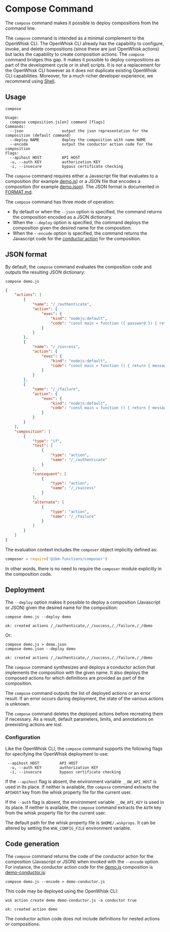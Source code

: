 # Compose Command

The `compose` command makes it possible to deploy compositions from the command line.

The `compose` command is intended as a minimal complement to the OpenWhisk CLI. The OpenWhisk CLI already has the capability to configure, invoke, and delete compositions (since these are just OpenWhisk actions) but lacks the capability to create composition actions. The `compose` command bridges this gap. It makes it possible to deploy compositions as part of the development cycle or in shell scripts. It is not a replacement for the OpenWhisk CLI however as it does not duplicate existing OpenWhisk CLI capabilities. Moreover, for a much richer developer experience, we recommend using [Shell](https://github.com/ibm-functions/shell).

## Usage

```
compose
```
```
Usage:
  compose composition.js[on] command [flags]
Commands:
  --json                 output the json representation for the composition (default command)
  --deploy NAME          deploy the composition with name NAME
  --encode               output the conductor action code for the composition
Flags:
  --apihost HOST         API HOST
  -u, --auth KEY         authorization KEY
  -i, --insecure         bypass certificate checking
```
The `compose` command requires either a Javascript file that evaluates to a composition (for example [demo.js](../samples/demo.js)) or a JSON file that encodes a composition (for example [demo.json](../samples/demo.json)). The JSON format is documented in [FORMAT.md](FORMAT.md).

The `compose` command has three mode of operation:
- By default or when the `--json` option is specified, the command returns the composition encoded as a JSON dictionary.
- When the `--deploy` option is specified, the command deploys the composition given the desired name for the composition.
- When the `--encode` option is specified, the command returns the Javascript code for the [conductor action](https://github.com/apache/incubator-openwhisk/blob/master/docs/conductors.md) for the composition.

## JSON format

By default, the `compose` command evaluates the composition code and outputs the resulting JSON dictionary:
```
compose demo.js
```
```json
{
    "actions": [
        {
            "name": "/_/authenticate",
            "action": {
                "exec": {
                    "kind": "nodejs:default",
                    "code": "const main = function ({ password }) { return { value: password === 'abc123' } }"
                }
            }
        },
        {
            "name": "/_/success",
            "action": {
                "exec": {
                    "kind": "nodejs:default",
                    "code": "const main = function () { return { message: 'success' } }"
                }
            }
        },
        {
            "name": "/_/failure",
            "action": {
                "exec": {
                    "kind": "nodejs:default",
                    "code": "const main = function () { return { message: 'failure' } }"
                }
            }
        }
    ],
    "composition": [
        {
            "type": "if",
            "test": [
                {
                    "type": "action",
                    "name": "/_/authenticate"
                }
            ],
            "consequent": [
                {
                    "type": "action",
                    "name": "/_/success"
                }
            ],
            "alternate": [
                {
                    "type": "action",
                    "name": "/_/failure"
                }
            ]
        }
    ]
}
```
The evaluation context includes the `composer` object implicitly defined as:
```javascript
composer = require('@ibm-functions/composer')
```
In other words, there is no need to require the `composer` module explicitly in the composition code.

## Deployment

The `--deploy` option makes it possible to deploy a composition (Javascript or JSON) given the desired name for the composition:
```
compose demo.js --deploy demo
```
```
ok: created actions /_/authenticate,/_/success,/_/failure,/_/demo
```
Or:
```
compose demo.js > demo.json
compose demo.json --deploy demo
```
```
ok: created actions /_/authenticate,/_/success,/_/failure,/_/demo
```
The `compose` command synthesizes and deploys a conductor action that implements the
composition with the given name. It also deploys the composed actions for which
definitions are provided as part of the composition.

The `compose` command outputs the list of deployed actions or an error result. If an error occurs during deployment, the state of the various actions is unknown.

The `compose` command deletes the deployed actions before recreating them if necessary. As a result, default parameters, limits, and annotations on preexisting actions are lost.

### Configuration

Like the OpenWhisk CLI, the `compose` command supports the following flags for specifying the OpenWhisk deployment to use:
```
 --apihost HOST         API HOST
  -u, --auth KEY        authorization KEY
  -i, --insecure        bypass certificate checking
```
If the `--apihost` flag is absent, the environment variable `__OW_API_HOST` is used in its place. If neither is available, the `compose` command extracts the `APIHOST` key from the whisk property file for the current user.

If the `--auth` flag is absent, the environment variable `__OW_API_KEY` is used in its place. If neither is available, the `compose` command extracts the `AUTH` key from the whisk property file for the current user.

The default path for the whisk property file is `$HOME/.wskprops`. It can be altered by setting the `WSK_CONFIG_FILE` environment variable.

## Code generation

The `compose` command returns the code of the conductor action for the composition (Javascript or JSON) when invoked with the `--encode` option.
For instance, the conductor action code for the [demo.js](../samples/demo.js) composition is [demo-conductor.js](../samples/demo-conductor.js):
```
compose demo.js --encode > demo-conductor.js
```
This code may be deployed using the OpenWhisk CLI:
```
wsk action create demo demo-conductor.js -a conductor true
```
```
ok: created action demo
```
The conductor action code does not include definitions for nested actions or compositions.
